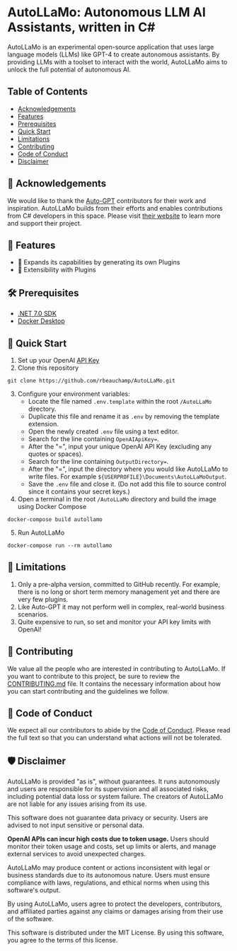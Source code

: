 # AutoLLaMo: Autonomous LLM AI Assistants, written in C#

AutoLLaMo is an experimental open-source application that uses large language models (LLMs) like GPT-4 to create autonomous assistants. By providing LLMs with a toolset to interact with the world, AutoLLaMo aims to unlock the full potential of autonomous AI.

## Table of Contents

- [Acknowledgements](#-acknowledgements)
- [Features](#-features)
- [Prerequisites](#%EF%B8%8F-prerequisites)
- [Quick Start](#-quick-start)
- [Limitations](#-limitations)
- [Contributing](#-contributing)
- [Code of Conduct](#-code-of-conduct)
- [Disclaimer](#-disclaimer)

## 🙌 Acknowledgements

We would like to thank the [Auto-GPT](https://github.com/Significant-Gravitas/Auto-GPT) contributors for their work and inspiration. AutoLLaMo builds from their efforts and enables contributions from C# developers in this space. Please visit [their website](https://news.agpt.co/) to learn more and support their project.

## 🌟 Features

- 🔄 Expands its capabilities by generating its own Plugins
- 🔌 Extensibility with Plugins

## 🛠️ Prerequisites

- [.NET 7.0 SDK](https://dotnet.microsoft.com/download/dotnet/7.0)
- [Docker Desktop](https://www.docker.com/products/docker-desktop)

## 🚀 Quick Start

1. Set up your OpenAI [API Key](https://platform.openai.com/account/api-keys)
2. Clone this repository
``` shell
git clone https://github.com/rbeauchamp/AutoLLaMo.git
```
3. Configure your environment variables:
    - Locate the file named `.env.template` within the root `/AutoLLaMo` directory.
    - Duplicate this file and rename it as `.env` by removing the template extension.
    - Open the newly created `.env` file using a text editor.
    - Search for the line containing `OpenAIApiKey=`.
    - After the "=", input your unique OpenAI API Key (excluding any quotes or spaces).
    - Search for the line containing `OutputDirectory=`.
    - After the "=", input the directory where you would like AutoLLaMo to write files. For example `${USERPROFILE}\Documents\AutoLLaMoOutput`.
    - Save the `.env` file and close it. (Do not add this file to source control since it contains your secret keys.)
4. Open a terminal in the root `/AutoLLaMo` directory and build the image using Docker Compose
``` shell
docker-compose build autollamo
```
5. Run AutoLLaMo
``` shell
docker-compose run --rm autollamo
```

## 🚧 Limitations

1. Only a pre-alpha version, committed to GitHub recently. For example, there is no long or short term memory management yet and there are very few plugins.
2. Like Auto-GPT it may not perform well in complex, real-world business scenarios.
3. Quite expensive to run, so set and monitor your API key limits with OpenAI!

## 📝 Contributing

We value all the people who are interested in contributing to AutoLLaMo. If you want to contribute to this project, be sure to review the [CONTRIBUTING.md](CONTRIBUTING.md) file. It contains the necessary information about how you can start contributing and the guidelines we follow.

## 👥 Code of Conduct

We expect all our contributors to abide by the [Code of Conduct](CODE_OF_CONDUCT.md). Please read the full text so that you can understand what actions will not be tolerated.

## 🛡 Disclaimer
AutoLLaMo is provided "as is", without guarantees. It runs autonomously and users are responsible for its supervision and all associated risks, including potential data loss or system failure. The creators of AutoLLaMo are not liable for any issues arising from its use.

This software does not guarantee data privacy or security. Users are advised to not input sensitive or personal data.

**OpenAI APIs can incur high costs due to token usage.** Users should monitor their token usage and costs, set up limits or alerts, and manage external services to avoid unexpected charges.

AutoLLaMo may produce content or actions inconsistent with legal or business standards due to its autonomous nature. Users must ensure compliance with laws, regulations, and ethical norms when using this software's output.

By using AutoLLaMo, users agree to protect the developers, contributors, and affiliated parties against any claims or damages arising from their use of the software.

This software is distributed under the MIT License. By using this software, you agree to the terms of this license.
